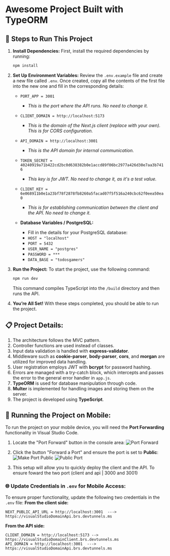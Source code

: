 # Awesome Project Built with TypeORM

## 🚀 Steps to Run This Project

1. **Install Dependencies:**
   First, install the required dependencies by running:
   ```bash
   npm install
   ```

2. **Set Up Environment Variables:**
   Review the `.env.example` file and create a new file called `.env`. Once created, copy all the contents of the first file into the new one and fill in the corresponding details:

   - `PORT_APP = 3001` 
     - *This is the port where the API runs. No need to change it.*
   
   - `CLIENT_DOMAIN = http://localhost:5173` 
     - *This is the domain of the Next.js client (replace with your own). This is for CORS configuration.*
   
   - `API_DOMAIN = http://localhost:3001`  
     - *This is the API domain for internal communication.*
   
   - `TOKEN_SECRET = 40240919a71b422cd2bc0d638382b0e1accd89f06bc2977a426d30e7aa3b7416` 
     - *This key is for JWT. No need to change it, as it's a test value.*
   
   - `CLIENT_KEY = 6e068911b0e1a23bf78f2878fb8260a5facad07f5f516a240cbc62f0eea50ea0` 
     - *This is for establishing communication between the client and the API. No need to change it.*
   
   - **Database Variables / PostgreSQL:** 
     - Fill in the details for your PostgreSQL database:
     - `HOST = "localhost"`
     - `PORT = 5432`
     - `USER_NAME = "postgres"`
     - `PASSWORD = ***`
     - `DATA_BASE = "todosgamers"`

3. **Run the Project:**
   To start the project, use the following command:
   ```bash
   npm run dev
   ```
   This command compiles TypeScript into the `/build` directory and then runs the API.

4. **You’re All Set!**
   With these steps completed, you should be able to run the project.

## 📋 Project Details:

1. The architecture follows the MVC pattern.
2. Controller functions are used instead of classes.
3. Input data validation is handled with **express-validator**.
4. Middleware such as **cookie-parser**, **body-parser**, **cors**, and **morgan** are utilized for improved data handling.
5. User registration employs JWT with **bcrypt** for password hashing.
6. Errors are managed with a try-catch block, which intercepts and passes the error to the general error handler in `app.js`.
7. **TypeORM** is used for database manipulation through code.
8. **Multer** is implemented for handling images and storing them on the server.
9. The project is developed using **TypeScript**.

## 📱 Running the Project on Mobile:

To run the project on your mobile device, you will need the **Port Forwarding** functionality in Visual Studio Code.

1. Locate the "Port Forward" button in the console area:
   ![Port Forward](https://github.com/user-attachments/assets/d118f7cd-65b8-4d3c-83c6-d80795edf50e)

2. Click the button "Forward a Port" and ensure the port is set to **Public**:
   ![Make Port Public](https://github.com/user-attachments/assets/1473cc31-05da-4c7c-be8f-5a686dc7cd64)
   ![Public Port](https://github.com/user-attachments/assets/adb63f21-ef90-43db-bd38-a04c34511ba7)

3. This setup will allow you to quickly deploy the client and the API.
To ensure foward the two port (client and api | 3000 and 3001)

### 🌐 Update Credentials in `.env` for Mobile Access:
To ensure proper functionality, update the following two credentials in the `.env` file:
**From the client side:**

```env
NEXT_PUBLIC_API_URL = http://localhost:3001  ---> https://visualStudioDomainApi.brs.devtunnels.ms
```

**From the API side:**

```env
CLIENT_DOMAIN = http://localhost:5173 --> https://visualStudioDomainClient.brs.devtunnels.ms
API_DOMAIN = http://localhost:3001  ---> https://visualStudioDomainApi.brs.devtunnels.ms
```
